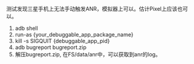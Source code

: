 测试发现三星手机上无法手动触发ANR，模拟器上可以。估计Pixel上应该也可以。
1. adb shell
2. run-as {your_debuggable_app_package_name}
3. kill -s SIGQUIT {debuggable_app_pid}
4. adb bugreport bugreport.zip
5. 解压bugreport.zip, 在FS/data/anr中，可以获取到anr的log。
